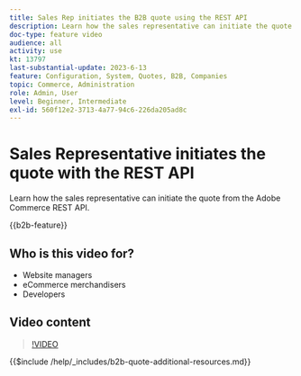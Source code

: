 ```yaml
---
title: Sales Rep initiates the B2B quote using the REST API
description: Learn how the sales representative can initiate the quote from the Adobe Commerce REST API.
doc-type: feature video
audience: all
activity: use
kt: 13797
last-substantial-update: 2023-6-13
feature: Configuration, System, Quotes, B2B, Companies
topic: Commerce, Administration
role: Admin, User
level: Beginner, Intermediate
exl-id: 560f12e2-3713-4a77-94c6-226da205ad8c
---
```

# Sales Representative initiates the quote with the REST API

Learn how the sales representative can initiate the quote from the Adobe Commerce REST API.

{{b2b-feature}}

## Who is this video for?

- Website managers
- eCommerce merchandisers
- Developers

## Video content

>[!VIDEO](https://video.tv.adobe.com/v/3420414?learn=on)

{{$include /help/_includes/b2b-quote-additional-resources.md}}
